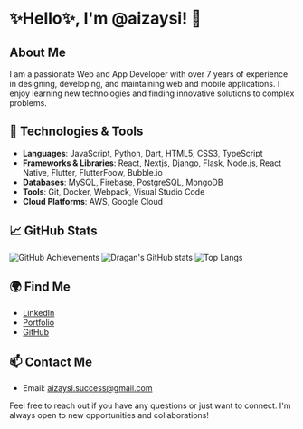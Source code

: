 
<!---
aizaysi/aizaysi is a ✨ special ✨ repository because its `README.md` (this file) appears on your GitHub profile.
You can click the Preview link to take a look at your changes.
--->
# ✨Hello✨, I'm @aizaysi! 👋

## About Me
I am a passionate Web and App Developer with over 7 years of experience in designing, developing, and maintaining web and mobile applications.
I enjoy learning new technologies and finding innovative solutions to complex problems. 

## 🔧 Technologies & Tools
- **Languages**: JavaScript, Python, Dart, HTML5, CSS3, TypeScript
- **Frameworks & Libraries**: React, Nextjs, Django, Flask, Node.js, React Native, Flutter, FlutterFoow, Bubble.io
- **Databases**: MySQL, Firebase, PostgreSQL, MongoDB
- **Tools**: Git, Docker, Webpack, Visual Studio Code
- **Cloud Platforms**: AWS, Google Cloud

## 📈 GitHub Stats
![GitHub Achievements](https://github-profile-trophy.vercel.app/?username=aizaysi&theme=radical)
![Dragan's GitHub stats](https://github-readme-stats.vercel.app/api?username=aizaysi&show_icons=true&theme=radical)
![Top Langs](https://github-readme-stats.vercel.app/api/top-langs/?username=aizaysi&layout=compact&theme=radical)
## 🌍 Find Me
- [LinkedIn]( https://www.linkedin.com/in/dragan-mickovski-7978022bb)
- [Portfolio](https://aizaysi.github.io/typescript_portfolio/)
- [GitHub](https://github.com/aizaysi)


## 📫 Contact Me
- Email: aizaysi.success@gmail.com


Feel free to reach out if you have any questions or just want to connect. I'm always open to new opportunities and collaborations!
